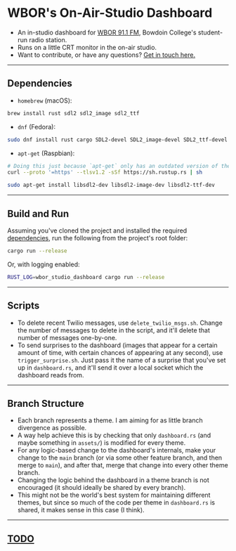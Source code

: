 # WBOR's On-Air-Studio Dashboard

- An in-studio dashboard for [WBOR 91.1 FM](https://wbor.org/), Bowdoin College's student-run radio station.
- Runs on a little CRT monitor in the on-air studio.
- Want to contribute, or have any questions? [Get in touch here.](https://wbor.org/contact)

---

## Dependencies

- `homebrew` (macOS):

```sh
brew install rust sdl2 sdl2_image sdl2_ttf
```

- `dnf` (Fedora):

```sh
sudo dnf install rust cargo SDL2-devel SDL2_image-devel SDL2_ttf-devel
```

- `apt-get` (Raspbian):

```sh
# Doing this just because `apt-get` only has an outdated version of the toolchain:
curl --proto '=https' --tlsv1.2 -sSf https://sh.rustup.rs | sh

sudo apt-get install libsdl2-dev libsdl2-image-dev libsdl2-ttf-dev
```

---

## Build and Run

Assuming you've cloned the project and installed the required [dependencies](#dependencies), run the following from the project's root folder:

```sh
cargo run --release
```

Or, with logging enabled:

```sh
RUST_LOG=wbor_studio_dashboard cargo run --release
```

---

## Scripts

- To delete recent Twilio messages, use `delete_twilio_msgs.sh`. Change the number of messages to delete in the script, and it'll delete that number of messages one-by-one.
- To send surprises to the dashboard (images that appear for a certain amount of time, with certain chances of appearing at any second), use `trigger_surprise.sh`. Just pass it the name of a surprise that you've set up in `dashboard.rs`, and it'll send it over a local socket which the dashboard reads from.

---

## Branch Structure

- Each branch represents a theme. I am aiming for as little branch divergence as possible.
- A way help achieve this is by checking that only `dashboard.rs` (and maybe something in `assets/`) is modified for every theme.
- For any logic-based change to the dashboard's internals, make your change to the `main` branch (or via some other feature branch, and then merge to `main`), and after that, merge that change into every other theme branch.
- Changing the logic behind the dashboard in a theme branch is not encouraged (it should ideally be shared by every branch).
- This might not be the world's best system for maintaining different themes, but since so much of the code per theme in `dashboard.rs` is shared, it makes sense in this case (I think).

---

## [TODO](https://github.com/orgs/WBOR-91-1-FM/projects/3/views/1)
